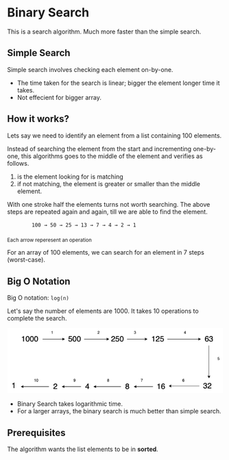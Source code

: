 # Binary Search
<!-- What is  -->

This is a search algorithm. Much more faster than the simple search.

## Simple Search

Simple search involves checking each element on-by-one.

- The time taken for the search is linear; bigger the element longer time it takes.
- Not effecient for bigger array.

<!-- How it works -->

## How it works?
Lets say we need to identify an element from a list containing 100 elements.

Instead of searching the element from the start and incrementing one-by-one, this algorithms goes to the middle of the element and verifies as follows.
1. is the element looking for is matching
2. if not matching, the element is greater or smaller than the middle element.

With one stroke half the elements turns not worth searching. The above steps are repeated again and again, till we are able to find the element.

            100 → 50 → 25 → 13 → 7 → 4 → 2 → 1

<sub>Each arrow reperesent an operation</su>

For an array of 100 elements, we can search for an element in 7 steps (worst-case).

## Big O Notation

Big O notation: `log(n)`

Let's say the number of elements are 1000. It takes 10 operations to complete the search.

![Searching an element from array of 1000 elements](binary-search.drawio.png)


- Binary Search takes logarithmic time.
- For a larger arrays, the binary search is much better than simple search.

<!-- Prerequisites -->

## Prerequisites

The algorithm wants the list elements to be in **sorted**.

